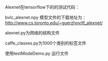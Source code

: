 Alexnet在tensorflow下的的测试代码：

bvlc_alexnet.npy 模型文件的下载地址为：http://www.cs.toronto.edu/~guerzhoy/tf_alexnet/ 

alexnet.py为网络的结构文件

caffe_classes.py为1000个类别的标签文件

使用testModeDemo.py 运行文件
